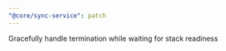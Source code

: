 ```yaml
---
"@core/sync-service": patch
---
```


Gracefully handle termination while waiting for stack readiness
